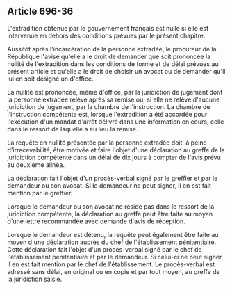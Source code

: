 Article 696-36
----
L'extradition obtenue par le gouvernement français est nulle si elle est
intervenue en dehors des conditions prévues par le présent chapitre.

Aussitôt après l'incarcération de la personne extradée, le procureur de la
République l'avise qu'elle a le droit de demander que soit prononcée la nullité
de l'extradition dans les conditions de forme et de délai prévues au présent
article et qu'elle a le droit de choisir un avocat ou de demander qu'il lui en
soit désigné un d'office.

La nullité est prononcée, même d'office, par la juridiction de jugement dont la
personne extradée relève après sa remise ou, si elle ne relève d'aucune
juridiction de jugement, par la chambre de l'instruction. La chambre de
l'instruction compétente est, lorsque l'extradition a été accordée pour
l'exécution d'un mandat d'arrêt délivré dans une information en cours, celle
dans le ressort de laquelle a eu lieu la remise.

La requête en nullité présentée par la personne extradée doit, à peine
d'irrecevabilité, être motivée et faire l'objet d'une déclaration au greffe de
la juridiction compétente dans un délai de dix jours à compter de l'avis prévu
au deuxième alinéa.

La déclaration fait l'objet d'un procès-verbal signé par le greffier et par le
demandeur ou son avocat. Si le demandeur ne peut signer, il en est fait mention
par le greffier.

Lorsque le demandeur ou son avocat ne réside pas dans le ressort de la
juridiction compétente, la déclaration au greffe peut être faite au moyen d'une
lettre recommandée avec demande d'avis de réception.

Lorsque le demandeur est détenu, la requête peut également être faite au moyen
d'une déclaration auprès du chef de l'établissement pénitentiaire. Cette
déclaration fait l'objet d'un procès-verbal signé par le chef de l'établissement
pénitentiaire et par le demandeur. Si celui-ci ne peut signer, il en est fait
mention par le chef de l'établissement. Le procès-verbal est adressé sans délai,
en original ou en copie et par tout moyen, au greffe de la juridiction saisie.
